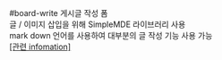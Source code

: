 #board-write
게시글 작성 폼  
글 / 이미지 삽입을 위해 SimpleMDE 라이브러리 사용  
mark down 언어를 사용하여 대부분의 글 작성 기능 사용 가능  
<a href="https://simplemde.com/">[관련 infomation]
